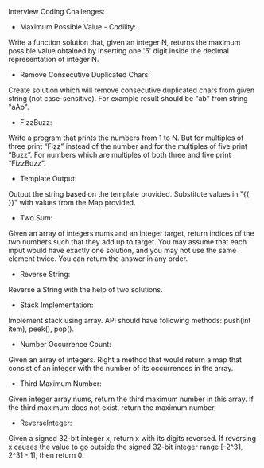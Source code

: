 Interview Coding Challenges: 

- Maximum Possible Value - Codility:
 
Write a function solution that, given an integer N, 
returns the maximum possible value obtained by inserting one '5' 
digit inside the decimal representation of integer N.

- Remove Consecutive Duplicated Chars:

Create solution which will remove consecutive duplicated chars from given string (not case-sensitive). 
For example result should be "ab" from string "aAb".

- FizzBuzz: 

Write a program that prints the numbers from 1 to N. But for multiples of three print “Fizz” instead of the number and for the multiples of five print “Buzz”. For numbers which are multiples of both three and five print “FizzBuzz”.

- Template Output:

Output the string based on the template provided. Substitute values in "{{ }}" with values from the Map provided.

- Two Sum:

Given an array of integers nums and an integer target, return indices of the two numbers such that they add up to target.
You may assume that each input would have exactly one solution, and you may not use the same element twice.
You can return the answer in any order.

- Reverse String:

Reverse a String with the help of two solutions.

- Stack Implementation:

Implement stack using array. API should have following methods: push(int item), peek(), pop().

- Number Occurrence Count:

Given an array of integers. Right a method that would return a map that consist of an integer with the number of its occurrences in the array.

- Third Maximum Number:

Given integer array nums, return the third maximum number in this array. If the third maximum does not exist, return the maximum number.

- ReverseInteger: 

Given a signed 32-bit integer x, return x with its digits reversed. If reversing x causes the value to go outside the signed 32-bit integer range [-2^31, 2^31 - 1], then return 0.